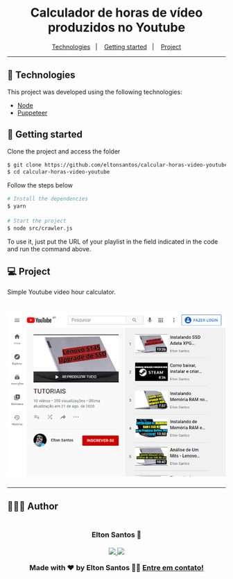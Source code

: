 <h1 align="center">
  <b>Calculador de horas de vídeo produzidos no Youtube</b>
</h1>

<p align="center">
  <a href="#-technologies">Technologies</a>&nbsp;&nbsp;&nbsp;|&nbsp;&nbsp;&nbsp;
  <a href="#-getting-started">Getting started</a>&nbsp;&nbsp;&nbsp;|&nbsp;&nbsp;&nbsp;
  <a href="#-project">Project</a>
</p>

---

## 🧪 Technologies

This project was developed using the following technologies:

- [Node](https://nodejs.org)
- [Puppeteer](https://pptr.dev/)

## 🚀 Getting started

Clone the project and access the folder

```bash
$ git clone https://github.com/eltonsantos/calcular-horas-video-youtube.git
$ cd calcular-horas-video-youtube
```

Follow the steps below
```bash
# Install the dependencies
$ yarn

# Start the project
$ node src/crawler.js
```
To use it, just put the URL of your playlist in the field indicated in the code and run the command above.

## 💻 Project

Simple Youtube video hour calculator.

<h1 align="center">
  <img alt="Calculador de horas de vídeo produzidos no Youtube" title="Calculador de horas de vídeo produzidos no Youtube" src="playlist.png" />
</h1>

---

## 👨🏻‍💻 Author

<h3 align="center">
  <img style="border-radius: 50%" src="https://avatars3.githubusercontent.com/u/1292594?s=460&u=0b1bfb0fc81256c59dc33f31ce344231bd5a5286&v=4" width="100px;" alt=""/>
  <br/>
  <strong>Elton Santos</strong> 🚀
  <br/>
  <br/>

 <a href="https://www.linkedin.com/in/eltonmelosantos" alt="LinkedIn" target="blank">
    <img src="https://img.shields.io/badge/-LinkedIn-blue?style=flat-square&logo=Linkedin&logoColor=white" />
  </a>

  <a href="mailto:elton.melo.santos@gmail.com?subject=Olá%20Elton" alt="Email" target="blank">
    <img src="https://img.shields.io/badge/-Gmail-c14438?style=flat-square&logo=Gmail&logoColor=white&link=mailto:elton.melo.santos@gmail.com" />
  </a>

<br/>

Made with ❤️ by Elton Santos 👋🏽 [Entre em contato!](https://www.linkedin.com/in/eltonmelosantos/)

</h3>
